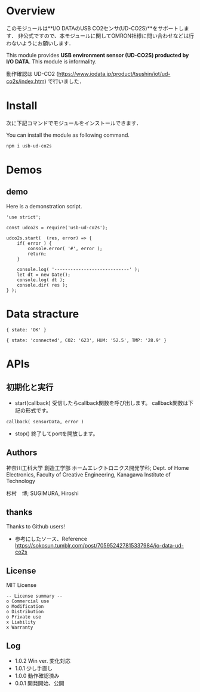 # Overview

このモジュールは**I/O DATAのUSB CO2センサ(UD-CO2S)**をサポートします．
非公式ですので、本モジュールに関してOMRON社様に問い合わせなどは行わないようにお願いします．

This module provides **USB environment sensor (UD-CO2S) producted by I/O DATA**.
This module is informality.


動作確認は UD-CO2 (https://www.iodata.jp/product/tsushin/iot/ud-co2s/index.htm) で行いました．


# Install


次に下記コマンドでモジュールをインストールできます．

You can install the module as following command.


```bash
npm i usb-ud-co2s
```


# Demos

## demo


Here is a demonstration script.

```JavaScript:Demo
'use strict';

const udco2s = require('usb-ud-co2s');

udco2s.start(  (res, error) => {
	if( error ) {
		console.error( '#', error );
		return;
	}

	console.log( '----------------------------' );
	let dt = new Date();
	console.log( dt );
	console.dir( res );
} );
```



# Data stracture

```JavaScript:stracture
{ state: 'OK' }
```

```
{ state: 'connected', CO2: '623', HUM: '52.5', TMP: '28.9' }
```

# APIs

## 初期化と実行

- start(callback)
受信したらcallback関数を呼び出します。
callback関数は下記の形式です。

```
callback( sensorData, error )
```


- stop()
終了してportを開放します。



## Authors

神奈川工科大学  創造工学部  ホームエレクトロニクス開発学科; Dept. of Home Electronics, Faculty of Creative Engineering, Kanagawa Institute of Technology

杉村　博; SUGIMURA, Hiroshi

## thanks

Thanks to Github users!

- 参考にしたソース、Reference
https://sokosun.tumblr.com/post/705952427815337984/io-data-ud-co2s


## License

MIT License

```
-- License summary --
o Commercial use
o Modification
o Distribution
o Private use
x Liability
x Warranty
```


## Log

- 1.0.2 Win ver. 変化対応
- 1.0.1 少し手直し
- 1.0.0 動作確認済み
- 0.0.1 開発開始、公開
